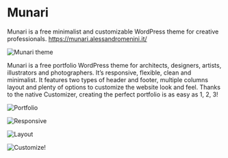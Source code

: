 # Munari
Munari is a free minimalist and customizable WordPress theme for creative professionals. https://munari.alessandromenini.it/

![Munari theme](https://munari.alessandromenini.it/wp-content/uploads/2018/04/munari_01.jpg)

Munari is a free portfolio WordPress theme for architects, designers, artists, illustrators and photographers. It’s responsive, flexible, clean and minimalist. It features two types of header and footer, multiple columns layout and plenty of options to customize the website look and feel. Thanks to the native Customizer, creating the perfect portfolio is as easy as 1, 2, 3!

![Portfolio](https://munari.alessandromenini.it/wp-content/uploads/2018/04/munari_02.jpg)

![Responsive](https://munari.alessandromenini.it/wp-content/uploads/2018/04/munari_03.jpg)

![Layout](https://munari.alessandromenini.it/wp-content/uploads/2018/04/munari_04.jpg)

![Customize!](https://munari.alessandromenini.it/wp-content/uploads/2018/04/munari_05b.jpg)